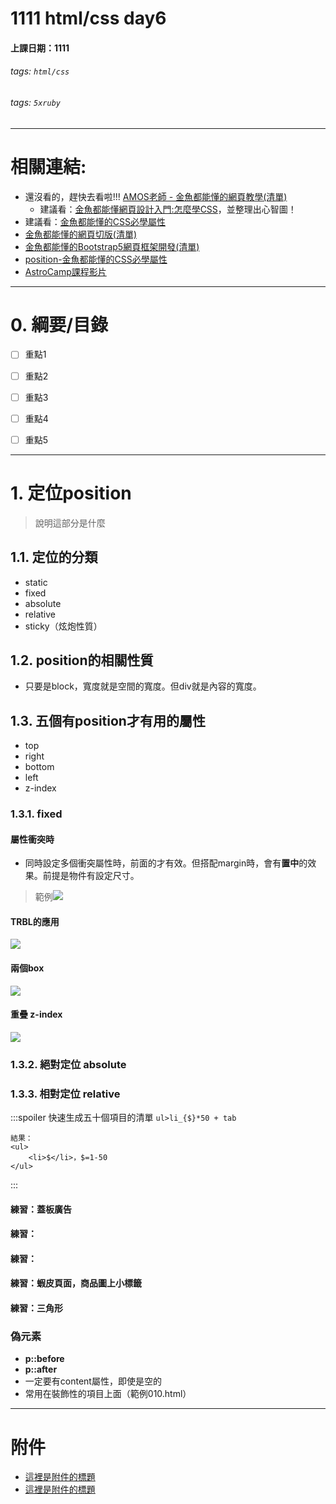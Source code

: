 # 1111 html/css day6

#### 上課日期：1111
###### tags: `html/css`
###### tags: `5xruby`


---
# 相關連結:
- 還沒看的，趕快去看啦!!! [AMOS老師 - 金魚都能懂的網頁教學(清單)](https://www.youtube.com/playlist?list=PLqivELodHt3iL9PgGHg0_EF86FwdiqCre)
	- 建議看：[金魚都能懂網頁設計入門:怎麼學CSS](https://youtu.be/h7wJ2YZarFc)，並整理出心智圖！
- 建議看：[金魚都能懂的CSS必學屬性](https://ithelp.ithome.com.tw/users/20112550/ironman/3803?sc=iThelpR)
- [金魚都能懂的網頁切版(清單)](https://www.youtube.com/playlist?list=PLqivELodHt3hxeuLX8PYaI8u1GcDaBoJo)
- [金魚都能懂的Bootstrap5網頁框架開發(清單)](https://www.youtube.com/playlist?list=PLqivELodHt3jq3oWBZfdhMu0GE7774HBW)
- [position-金魚都能懂的CSS必學屬性](https://ithelp.ithome.com.tw/articles/10253500)
- [AstroCamp課程影片](https://campus.5xruby.tw/courses/1136422/lectures/25361517)

---
# 0. 綱要/目錄
- [ ] 重點1
- [ ] 重點2
- [ ] 重點3
- [ ] 重點4
- [ ] 重點5


---
# 1. 定位position
> 說明這部分是什麼
## 1.1. 定位的分類
* static
* fixed
* absolute
* relative
* sticky（炫炮性質）

## 1.2. position的相關性質
- 只要是block，寬度就是空間的寬度。但div就是內容的寬度。

## 1.3. 五個有position才有用的屬性
- top
- right
- bottom
- left
- z-index
### 1.3.1. fixed
#### 屬性衝突時
- 同時設定多個衝突屬性時，前面的才有效。但搭配margin時，會有**置中**的效果。前提是物件有設定尺寸。
> 範例![](https://i.imgur.com/xeuJYXT.png)
#### TRBL的應用
![](https://i.imgur.com/3JLj3jP.png)
#### 兩個box
![](https://i.imgur.com/5xamqfB.png)
#### 重疊 z-index
![](https://i.imgur.com/Rdzx7xI.png)


### 1.3.2. 絕對定位 absolute


### 1.3.3. 相對定位 relative

:::spoiler
快速生成五十個項目的清單
`ul>li_{$}*50 + tab`
```
結果：
<ul>
	<li>$</li>，$=1-50	
</ul>

```
:::
#### 練習：蓋板廣告
#### 練習：
#### 練習：
#### 練習：蝦皮頁面，商品圖上小標籤
#### 練習：三角形




### 偽元素
- **p::before**
- **p::after**
- 一定要有content屬性，即使是空的
- 常用在裝飾性的項目上面（範例010.html）






---
# 附件
- [這裡是附件的標題](這裡放連結) 
- [這裡是附件的標題](這裡放連結) 


